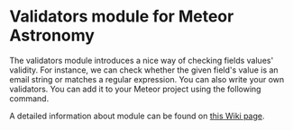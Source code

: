 # Validators module for Meteor Astronomy

The validators module introduces a nice way of checking fields values' validity. For instance, we can check whether the given field's value is an email string or matches a regular expression. You can also write your own validators. You can add it to your Meteor project using the following command.

A detailed information about module can be found on [this Wiki page](https://github.com/jagi/meteor-astronomy/wiki/Validators).
